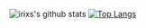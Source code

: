 

<!--
### Hi there 👋
**irixs/irixs** is a ✨ _special_ ✨ repository because its `README.md` (this file) appears on your GitHub profile.

Here are some ideas to get you started:

- 🔭 I’m currently working on ...
- 🌱 I’m currently learning ...
- 👯 I’m looking to collaborate on ...
- 🤔 I’m looking for help with ...
- 💬 Ask me about ...
- 📫 How to reach me: ...
- 😄 Pronouns: ...
- ⚡ Fun fact: ...
-->

![irixs's github stats](https://github-readme-stats.vercel.app/api?username=irixs&theme=material-palenight&show_icons=true&count_private=true) [![Top Langs](https://github-readme-stats.vercel.app/api/top-langs/?username=irixs&theme=material-palenight)](https://github.com/anuraghazra/github-readme-stats)
